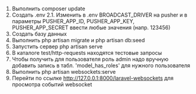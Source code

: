 1. Выполнить composer update
2. Создать .env
    2.1. Изменить в .env BROADCAST_DRIVER на pusher и в параметры PUSHER_APP_ID, PUSHER_APP_KEY, PUSHER_APP_SECRET ввести любые значения (напр. 123456)
3. Создать базу данных
4. Выполнить php artisan migrate и php artisan db:seed
5. Запустить сервер php artisan serve 
6. В каталоге test/http-requests находятся тестовые запросы
7. Чтобы получить для пользователя роль admin надо вручную добавить запись в табл. 'model_has_roles' для нужного пользователя
8. Выполнить php artisan websockets:serve 
9. Перейти по ссылке http://127.0.0.1:8000/laravel-websockets для просмотра событий websocket

